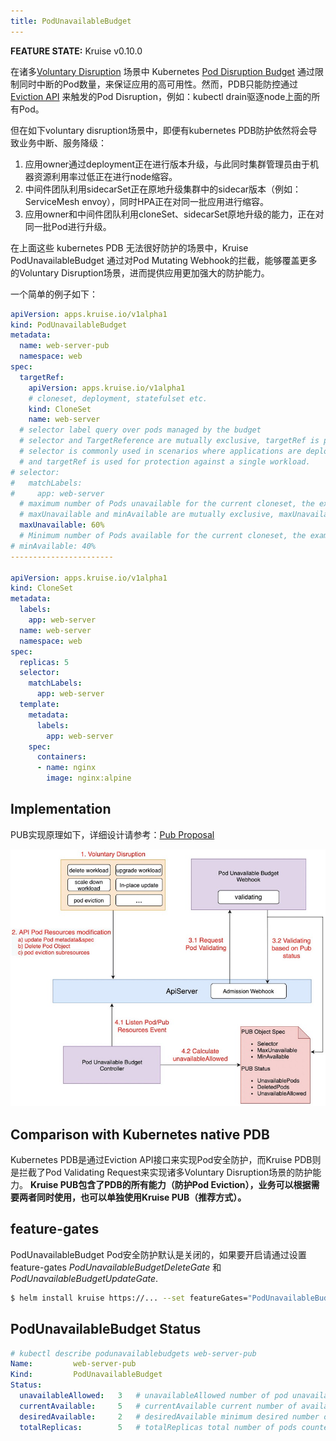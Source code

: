 ```yaml
---
title: PodUnavailableBudget
---
```


**FEATURE STATE:** Kruise v0.10.0

在诸多[Voluntary Disruption](https://kubernetes.io/docs/concepts/workloads/pods/disruptions/) 场景中 Kubernetes [Pod Disruption Budget](https://kubernetes.io/docs/tasks/run-application/configure-pdb/) 
通过限制同时中断的Pod数量，来保证应用的高可用性。然而，PDB只能防控通过 [Eviction API](https://kubernetes.io/docs/tasks/administer-cluster/safely-drain-node/#eviction-api) 来触发的Pod Disruption，例如：kubectl drain驱逐node上面的所有Pod。

但在如下voluntary disruption场景中，即便有kubernetes PDB防护依然将会导致业务中断、服务降级：

1. 应用owner通过deployment正在进行版本升级，与此同时集群管理员由于机器资源利用率过低正在进行node缩容。
2. 中间件团队利用sidecarSet正在原地升级集群中的sidecar版本（例如：ServiceMesh envoy），同时HPA正在对同一批应用进行缩容。
3. 应用owner和中间件团队利用cloneSet、sidecarSet原地升级的能力，正在对同一批Pod进行升级。

在上面这些 kubernetes PDB 无法很好防护的场景中，Kruise PodUnavailableBudget 通过对Pod Mutating Webhook的拦截，能够覆盖更多的Voluntary Disruption场景，进而提供应用更加强大的防护能力。

一个简单的例子如下：

```yaml
apiVersion: apps.kruise.io/v1alpha1
kind: PodUnavailableBudget
metadata:
  name: web-server-pub
  namespace: web
spec:
  targetRef:
    apiVersion: apps.kruise.io/v1alpha1
    # cloneset, deployment, statefulset etc.
    kind: CloneSet
    name: web-server
  # selector label query over pods managed by the budget
  # selector and TargetReference are mutually exclusive, targetRef is priority to take effect.
  # selector is commonly used in scenarios where applications are deployed using multiple workloads,
  # and targetRef is used for protection against a single workload.
# selector:
#   matchLabels:
#     app: web-server
  # maximum number of Pods unavailable for the current cloneset, the example is cloneset.replicas(5) * 60% = 3
  # maxUnavailable and minAvailable are mutually exclusive, maxUnavailable is priority to take effect
  maxUnavailable: 60%
  # Minimum number of Pods available for the current cloneset, the example is cloneset.replicas(5) * 40% = 2
# minAvailable: 40%
-----------------------

apiVersion: apps.kruise.io/v1alpha1
kind: CloneSet
metadata:
  labels:
    app: web-server
  name: web-server
  namespace: web
spec:
  replicas: 5
  selector:
    matchLabels:
      app: web-server
  template:
    metadata:
      labels:
        app: web-server
    spec:
      containers:
      - name: nginx
        image: nginx:alpine
```

## Implementation
PUB实现原理如下，详细设计请参考：[Pub Proposal](https://github.com/openkruise/kruise/blob/master/docs/proposals/20210614-podunavailablebudget.md) 

![PodUnavailableBudget](/img/docs/user-manuals/podunavailablebudget.png)

## Comparison with Kubernetes native PDB
Kubernetes PDB是通过Eviction API接口来实现Pod安全防护，而Kruise PDB则是拦截了Pod Validating Request来实现诸多Voluntary Disruption场景的防护能力。
**Kruise PUB包含了PDB的所有能力（防护Pod Eviction），业务可以根据需要两者同时使用，也可以单独使用Kruise PUB（推荐方式）。**

## feature-gates
PodUnavailableBudget Pod安全防护默认是关闭的，如果要开启请通过设置 feature-gates *PodUnavailableBudgetDeleteGate* 和 *PodUnavailableBudgetUpdateGate*.

```bash
$ helm install kruise https://... --set featureGates="PodUnavailableBudgetDeleteGate=true\,PodUnavailableBudgetUpdateGate=true"
```

## PodUnavailableBudget Status
```yaml
# kubectl describe podunavailablebudgets web-server-pub
Name:         web-server-pub
Kind:         PodUnavailableBudget
Status:
  unavailableAllowed:   3   # unavailableAllowed number of pod unavailable that are currently allowed
  currentAvailable:     5   # currentAvailable current number of available pods
  desiredAvailable:     2   # desiredAvailable minimum desired number of available pods
  totalReplicas:        5   # totalReplicas total number of pods counted by this PUB
```
